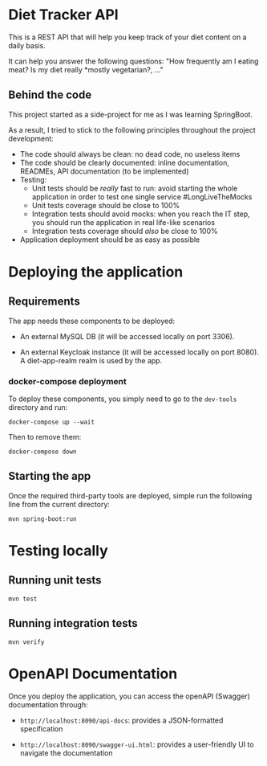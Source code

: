 # Diet Tracker API

This is a REST API that will help you keep track of your diet content on a daily basis. 

It can help you answer the following questions: "How frequently am I eating meat? Is my diet really *mostly vegetarian?, ..."

## Behind the code

This project started as a side-project for me as I was learning SpringBoot.

As a result, I tried to stick to the following principles throughout the project development:

* The code should always be clean: no dead code, no useless items
* The code should be clearly documented: inline documentation, READMEs, API documentation (to be implemented)
* Testing:
    - Unit tests should be *really* fast to run: avoid starting the whole application in order to test one single service #LongLiveTheMocks
    - Unit tests coverage should be close to 100%
    - Integration tests should avoid mocks: when you reach the IT step, you should run the application in real life-like scenarios
    - Integration tests coverage should *also* be close to 100%
* Application deployment should be as easy as possible

# Deploying the application

## Requirements

The app needs these components to be deployed:
* An external MySQL DB (it will be accessed locally on port 3306).

* An external Keycloak instance (it will be accessed locally on port 8080). A diet-app-realm realm is used by the app.

### docker-compose deployment

To deploy these components, you simply need to go to the `dev-tools` directory and run:

```
docker-compose up --wait
```

Then to remove them:

```
docker-compose down
```

## Starting the app

Once the required third-party tools are deployed, simple run the following line from the current directory:

```
mvn spring-boot:run
```

# Testing locally

## Running unit tests

```
mvn test
```

## Running integration tests

```
mvn verify
```

# OpenAPI Documentation

Once you deploy the application, you can access the openAPI (Swagger) documentation through:

* `http://localhost:8090/api-docs`: provides a JSON-formatted specification

* `http://localhost:8090/swagger-ui.html`: provides a user-friendly UI to navigate the documentation
